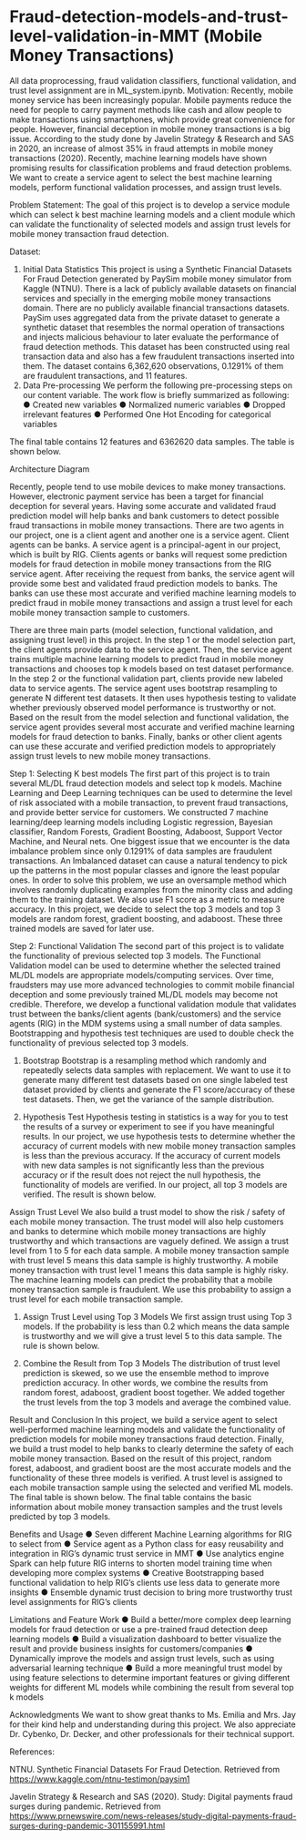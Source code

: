 # Fraud-detection-models-and-trust-level-validation-in-MMT (Mobile Money Transactions)

All data proprocessing, fraud validation classifiers, functional validation, and trust level assignment are in ML_system.ipynb.
Motivation:
Recently, mobile money service has been increasingly popular. Mobile payments reduce the need for people to carry payment methods like cash and allow people to make transactions using smartphones, which provide great convenience for people. However, financial deception in mobile money transactions is a big issue. According to the study done by Javelin Strategy & Research and SAS in 2020, an increase of almost 35% in fraud attempts in mobile money transactions (2020). Recently, machine learning models have shown promising results for classification problems and fraud detection problems. We want to create a service agent to select the best machine learning models, perform functional validation processes, and assign trust levels. 

Problem Statement:
The goal of this project is to develop a service module which can select k best machine learning models and a client module which can validate the functionality of selected models and assign trust levels for mobile money transaction fraud detection.

Dataset:
1.	Initial Data Statistics
This project is using a Synthetic Financial Datasets For Fraud Detection generated by PaySim mobile money simulator from Kaggle (NTNU). There is a lack of publicly available datasets on financial services and specially in the emerging mobile money transactions domain. There are no publicly available financial transactions datasets. PaySim uses aggregated data from the private dataset to generate a synthetic dataset that resembles the normal operation of transactions and injects malicious behaviour to later evaluate the performance of fraud detection methods. This dataset has been constructed using real transaction data and also has a few fraudulent transactions inserted into them. The dataset contains 6,362,620 observations, 0.1291% of them are fraudulent transactions, and 11 features. 
2.	Data Pre-processing
We perform the following pre-processing steps on our content variable. The work flow is briefly summarized as following: 
●	Created new variables
●	Normalized numeric variables
●	Dropped irrelevant features
●	Performed One Hot Encoding for categorical variables

The final table contains 12 features and 6362620 data samples. The table is shown below. 
 

Architecture Diagram
 
Recently, people tend to use mobile devices to make money transactions. However, electronic payment service has been a target for financial deception for several years. Having some accurate and validated fraud prediction model will help banks and bank customers to detect possible fraud transactions in mobile money transactions. There are two agents in our project, one is a client agent and another one is a service agent. Client agents can be banks. A service agent is a principal-agent in our project, which is built by RIG. Clients agents or banks will request some prediction models for fraud detection in mobile money transactions from the RIG service agent. After receiving the request from banks, the service agent will provide some best and validated fraud prediction models to banks. The banks can use these most accurate and verified machine learning models to predict fraud in mobile money transactions and assign a trust level for each mobile money transaction sample to customers. 
 
There are three main parts (model selection, functional validation, and assigning trust level) in this project. In the step 1 or the model selection part, the client agents provide data to the service agent. Then, the service agent trains multiple machine learning models to predict fraud in mobile money transactions and chooses top k models based on test dataset performance. In the step 2 or the functional validation part, clients provide new labeled data to service agents. The service agent uses bootstrap resampling to generate N different test datasets. It then uses hypothesis testing to validate whether previously observed model performance is trustworthy or not. Based on the result from the model selection and functional validation, the service agent provides several most accurate and verified machine learning models for fraud detection to banks. Finally, banks or other client agents can use these accurate and verified prediction models to appropriately assign trust levels to new mobile money transactions. 


Step 1: Selecting K best models
The first part of this project is to train several ML/DL fraud detection models and select top k models. Machine Learning and Deep Learning techniques can be used to determine the level of risk associated with a mobile transaction, to prevent fraud transactions, and provide better service for customers. We constructed 7 machine learning/deep learning models including Logistic regression, Bayesian classifier, Random Forests, Gradient Boosting, Adaboost, Support Vector Machine, and Neural nets. One biggest issue that we encounter is the data imbalance problem since only 0.1291% of data samples are fraudulent transactions. An Imbalanced dataset can cause a natural tendency to pick up the patterns in the most popular classes and ignore the least popular ones. In order to solve this problem, we use an oversample method which involves randomly duplicating examples from the minority class and adding them to the training dataset. We also use F1 score as a metric to measure accuracy. In this project, we decide to select the top 3 models and top 3 models are random forest, gradient boosting, and adaboost. These three trained models are saved for later use. 
 

Step 2: Functional Validation
The second part of this project is to validate the functionality of previous selected top 3 models. The Functional Validation model can be used to determine whether the selected trained ML/DL models are appropriate models/computing services. Over time, fraudsters may use more advanced technologies to commit mobile financial deception and some previously trained ML/DL models may become not credible. Therefore, we develop a functional validation module that validates trust between the banks/client agents (bank/customers) and the service agents (RIG) in the MDM systems using a small number of data samples. Bootstrapping and hypothesis test techniques are used to double check the functionality of previous selected top 3 models. 

1.	Bootstrap
Bootstrap is a resampling method which randomly and repeatedly selects data samples with replacement. We want to use it to generate many different test datasets based on one single labeled test dataset provided by clients and generate the F1 score/accuracy of these test datasets. Then, we get the variance of the sample distribution. 
 

2.	Hypothesis Test
Hypothesis testing in statistics is a way for you to test the results of a survey or experiment to see if you have meaningful results. In our project, we use hypothesis tests to determine whether the accuracy of current models with new mobile money transaction samples is less than the previous accuracy. If the accuracy of current models with new data samples is not significantly less than the previous accuracy or if the result does not reject the null hypothesis, the functionality of models are verified. In our project, all top 3 models are verified. The result is shown below. 
 

Assign Trust Level
We also build a trust model to show the risk / safety of each mobile money transaction. The trust model will also help customers and banks to determine which mobile money transactions are highly trustworthy and which transactions are vaguely defined. We assign a trust level from 1 to 5 for each data sample. A mobile money transaction sample with trust level 5 means this data sample is highly trustworthy. A mobile money transaction with trust level 1 means this data sample is highly risky. The machine learning models can predict the probability that a mobile money transaction sample  is fraudulent. We use this probability to assign a trust level for each mobile transaction sample. 
1.	Assign Trust Level using Top 3 Models
We first assign trust using Top 3 models. If the probability is less than 0.2 which means the data sample is trustworthy and we will give a trust level 5 to this data sample. The rule is shown below. 
 
2.	Combine the Result from Top 3 Models
The distribution of trust level prediction is skewed, so we use the ensemble method to improve prediction accuracy. In other words, we combine the results from random forest, adaboost, gradient boost together. We added together the trust levels from the top 3 models and average the combined value. 

Result and Conclusion
In this project, we build a service agent to select well-performed machine learning models and validate the functionality of prediction models for mobile money transactions fraud detection. Finally, we build a trust model to help banks to clearly determine the safety of each mobile money transaction. Based on the result of this project, random forest, adaboost, and gradient boost are the most accurate models and the functionality of these three models is verified. A trust level is assigned to each mobile transaction sample using the selected and verified ML models. The final table is shown below. The final table contains the basic information about mobile money transaction samples and the trust levels predicted by top 3 models. 
 

Benefits and Usage
●	Seven different Machine Learning algorithms for RIG to select from
●	Service agent as a Python class for easy reusability and integration in RIG’s dynamic trust service in MMT
●	Use analytics engine Spark can help future RIG interns to shorten model training time when developing more complex systems 
●	Creative Bootstrapping based functional validation to help RIG’s clients use less data to generate more insights
●	Ensemble dynamic trust decision to bring more trustworthy trust level assignments for RIG’s clients

Limitations and Feature Work
●	Build a better/more complex deep learning models for fraud detection or use a pre-trained fraud detection deep learning models
●	Build a visualization dashboard to better visualize the result and provide business insights for customers/companies
●	Dynamically improve the models and assign trust levels, such as using adversarial learning technique
●	Build a more meaningful trust model by using feature selections to determine important features or giving different weights for different ML models while combining the result from several top k models

Acknowledgments
We want to show great thanks to Ms. Emilia and Mrs. Jay for their kind help and understanding during this project. We also appreciate Dr. Cybenko, Dr. Decker, and other professionals for their technical support. 

References:

NTNU. Synthetic Financial Datasets For Fraud Detection. Retrieved from https://www.kaggle.com/ntnu-testimon/paysim1

Javelin Strategy & Research and SAS (2020). Study: Digital payments fraud surges during pandemic. Retrieved from
https://www.prnewswire.com/news-releases/study-digital-payments-fraud-surges-during-pandemic-301155991.html

